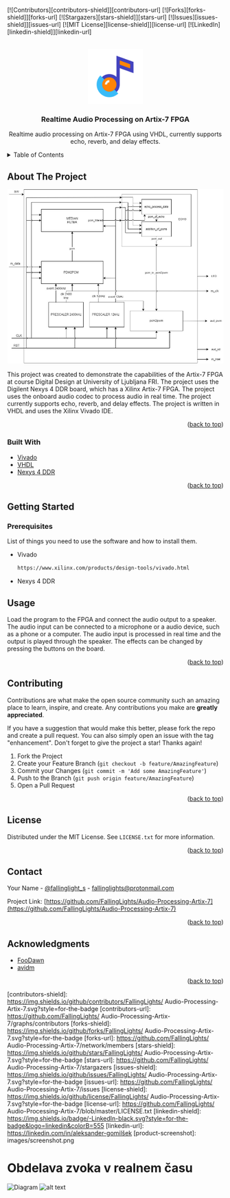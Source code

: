 <a name="readme-top"></a>

[![Contributors][contributors-shield]][contributors-url]
[![Forks][forks-shield]][forks-url]
[![Stargazers][stars-shield]][stars-url]
[![Issues][issues-shield]][issues-url]
[![MIT License][license-shield]][license-url]
[![LinkedIn][linkedin-shield]][linkedin-url]



<!-- PROJECT LOGO -->
<br />
<div align="center">
  <a href="https://github.com/FallingLights/Audio-Processing-Artix-7">
    <img src="images/logo.png" alt="Logo" width="128" height="128">
  </a>

<h3 align="center">Realtime Audio Processing on Artix-7 FPGA</h3>
  <p align="center">
    Realtime audio processing on Artix-7 FPGA using VHDL, currently supports echo, reverb, and delay effects.
  </p>
</div>



<!-- TABLE OF CONTENTS -->
<details>
  <summary>Table of Contents</summary>
  <ol>
    <li>
      <a href="#about-the-project">About The Project</a>
      <ul>
        <li><a href="#built-with">Built With</a></li>
      </ul>
    </li>
    <li>
      <a href="#getting-started">Getting Started</a>
      <ul>
        <li><a href="#prerequisites">Prerequisites</a></li>
      </ul>
    </li>
    <li><a href="#usage">Usage</a></li>
    <li><a href="#contributing">Contributing</a></li>
    <li><a href="#license">License</a></li>
    <li><a href="#contact">Contact</a></li>
    <li><a href="#acknowledgments">Acknowledgments</a></li>
  </ol>
</details>



<!-- ABOUT THE PROJECT -->
## About The Project

<div align="center">
    <img src="Audio_processor.jpg" alt="Overview">
</div>

This project was created to demonstrate the capabilities of the Artix-7 FPGA at course Digital Design at University of Ljubljana FRI. The project uses the Digilent Nexys 4 DDR board, which has a Xilinx Artix-7 FPGA. The project uses the onboard audio codec to process audio in real time. The project currently supports echo, reverb, and delay effects. The project is written in VHDL and uses the Xilinx Vivado IDE.

<p align="right">(<a href="#readme-top">back to top</a>)</p>



### Built With

* [Vivado](https://www.xilinx.com/products/design-tools/vivado.html)
* [VHDL](https://en.wikipedia.org/wiki/VHDL)
* [Nexys 4 DDR](https://digilent.com/reference/programmable-logic/nexys-4-ddr/start)

<p align="right">(<a href="#readme-top">back to top</a>)</p>



<!-- GETTING STARTED -->
## Getting Started

### Prerequisites

List of things you need to use the software and how to install them.
* Vivado
  ```sh
  https://www.xilinx.com/products/design-tools/vivado.html
  ```
* Nexys 4 DDR


<!-- USAGE EXAMPLES -->
## Usage

Load the program to the FPGA and connect the audio output to a speaker. The audio input can be connected to a microphone or a audio device, such as a phone or a computer. The audio input is processed in real time and the output is played through the speaker. The effects can be changed by pressing the buttons on the board.

<p align="right">(<a href="#readme-top">back to top</a>)</p>

<!-- CONTRIBUTING -->
## Contributing

Contributions are what make the open source community such an amazing place to learn, inspire, and create. Any contributions you make are **greatly appreciated**.

If you have a suggestion that would make this better, please fork the repo and create a pull request. You can also simply open an issue with the tag "enhancement".
Don't forget to give the project a star! Thanks again!

1. Fork the Project
2. Create your Feature Branch (`git checkout -b feature/AmazingFeature`)
3. Commit your Changes (`git commit -m 'Add some AmazingFeature'`)
4. Push to the Branch (`git push origin feature/AmazingFeature`)
5. Open a Pull Request

<p align="right">(<a href="#readme-top">back to top</a>)</p>



<!-- LICENSE -->
## License

Distributed under the MIT License. See `LICENSE.txt` for more information.

<p align="right">(<a href="#readme-top">back to top</a>)</p>



<!-- CONTACT -->
## Contact

Your Name - [@fallinglight_s](https://twitter.com/fallinglight_s) - fallinglights@protonmail.com

Project Link: [https://github.com/FallingLights/Audio-Processing-Artix-7](https://github.com/FallingLights/Audio-Processing-Artix-7)

<p align="right">(<a href="#readme-top">back to top</a>)</p>



<!-- ACKNOWLEDGMENTS -->
## Acknowledgments

* [FooDawn](https://github.com/FooDawn)
* [avidm](https://github.com/avidm)

<p align="right">(<a href="#readme-top">back to top</a>)</p>



<!-- MARKDOWN LINKS & IMAGES -->
<!-- https://www.markdownguide.org/basic-syntax/#reference-style-links -->
[contributors-shield]: https://img.shields.io/github/contributors/FallingLights/ Audio-Processing-Artix-7.svg?style=for-the-badge
[contributors-url]: https://github.com/FallingLights/ Audio-Processing-Artix-7/graphs/contributors
[forks-shield]: https://img.shields.io/github/forks/FallingLights/ Audio-Processing-Artix-7.svg?style=for-the-badge
[forks-url]: https://github.com/FallingLights/ Audio-Processing-Artix-7/network/members
[stars-shield]: https://img.shields.io/github/stars/FallingLights/ Audio-Processing-Artix-7.svg?style=for-the-badge
[stars-url]: https://github.com/FallingLights/ Audio-Processing-Artix-7/stargazers
[issues-shield]: https://img.shields.io/github/issues/FallingLights/ Audio-Processing-Artix-7.svg?style=for-the-badge
[issues-url]: https://github.com/FallingLights/ Audio-Processing-Artix-7/issues
[license-shield]: https://img.shields.io/github/license/FallingLights/ Audio-Processing-Artix-7.svg?style=for-the-badge
[license-url]: https://github.com/FallingLights/ Audio-Processing-Artix-7/blob/master/LICENSE.txt
[linkedin-shield]: https://img.shields.io/badge/-LinkedIn-black.svg?style=for-the-badge&logo=linkedin&colorB=555
[linkedin-url]: https://linkedin.com/in/aleksander-gomilšek
[product-screenshot]: images/screenshot.png

# Obdelava zvoka v realnem času
![Diagram](https://github.com/avidm/obdelava-zvoka/blob/main/Audio%20processor.jpg?raw=true)
![alt text](https://cdn.discordapp.com/attachments/921107370640289822/923511713494630450/Slika1.png)
